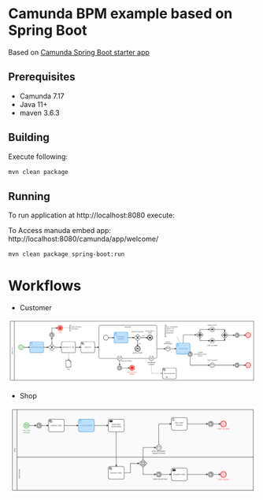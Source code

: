 # Camunda BPM example based on Spring Boot

Based on [Camunda Spring Boot starter app](https://github.com/camunda/camunda-bpm-examples/tree/master/spring-boot-starter/example-webapp?ref=7f807189b443c2f10e8cb192303a46b0fef7ac62)


## Prerequisites 

- Camunda 7.17
- Java 11+
- maven 3.6.3


## Building

Execute following:

```bash
mvn clean package
```

## Running

To run application at http://localhost:8080 execute:

To Access manuda embed app: http://localhost:8080/camunda/app/welcome/

```bash
mvn clean package spring-boot:run
```

# Workflows 


- Customer

!['Customer process workflow'](/docs/images/customer-process.png)


- Shop 

!['Customer process workflow'](/docs/images/shop-process.png)
